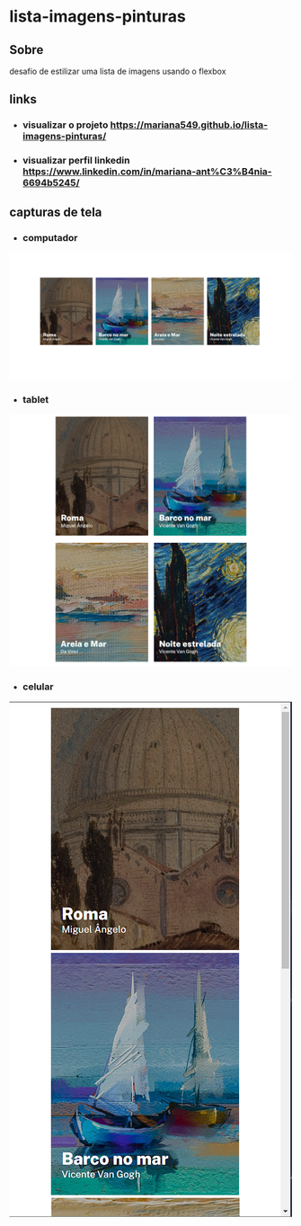 # lista-imagens-pinturas
## Sobre
 desafio de estilizar uma lista de imagens usando o flexbox

 ## links
 - ### visualizar o projeto <https://mariana549.github.io/lista-imagens-pinturas/>

- ### visualizar perfil linkedin <https://www.linkedin.com/in/mariana-ant%C3%B4nia-6694b5245/>

## capturas de tela
- ### computador 
![computador](imagens/capturas/computador.png)

- ### tablet 
![tablet](imagens/capturas/tablet.png)

- ### celular
![celular](imagens/capturas/celular.png)